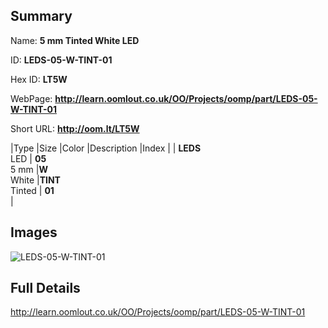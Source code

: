 

## Summary
 
Name: __5 mm Tinted White LED__

ID: __LEDS-05-W-TINT-01__

Hex ID: __LT5W__

WebPage: __http://learn.oomlout.co.uk/OO/Projects/oomp/part/LEDS-05-W-TINT-01__

Short URL: __http://oom.lt/LT5W__


|Type   |Size   |Color   |Description   |Index   |
| __LEDS__ <br>LED  | __05__<br>5 mm   |__W__<br>White    |__TINT__<br>Tinted    | __01__<br>  |


## Images
![LEDS-05-W-TINT-01](http://oomlout.com/oomp-gen/parts/LEDS-05-W-TINT-01/LEDS-05-W-TINT-01_420.jpg)

## Full Details

 http://learn.oomlout.co.uk/OO/Projects/oomp/part/LEDS-05-W-TINT-01

